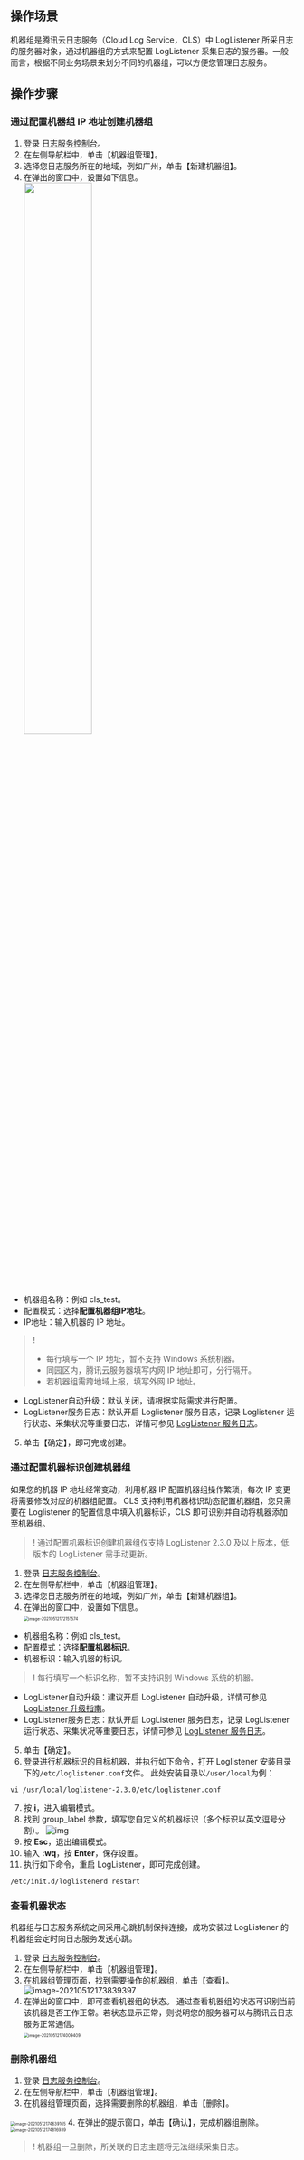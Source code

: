 ## 操作场景

机器组是腾讯云日志服务（Cloud Log Service，CLS）中 LogListener 所采日志的服务器对象，通过机器组的方式来配置 LogListener 采集日志的服务器。一般而言，根据不同业务场景来划分不同的机器组，可以方便您管理日志服务。

## 操作步骤

### 通过配置机器组 IP 地址创建机器组

1. 登录 [日志服务控制台](https://console.cloud.tencent.com/cls)。
2. 在左侧导航栏中，单击【机器组管理】。
3. 选择您日志服务所在的地域，例如广州，单击【新建机器组】。
4. 在弹出的窗口中，设置如下信息。
</br><img src="https://main.qcloudimg.com/raw/8ec09ec9660ee1b2504a303ae475659b.png" style="width: 50%;" />
 - 机器组名称：例如 cls_test。
 - 配置模式：选择**配置机器组IP地址**。
 - IP地址：输入机器的 IP 地址。
 >! 
 > - 每行填写一个 IP 地址，暂不支持 Windows 系统机器。
 > - 同园区内，腾讯云服务器填写内网 IP 地址即可，分行隔开。
 > - 若机器组需跨地域上报，填写外网 IP 地址。
 > 
 - LogListener自动升级：默认关闭，请根据实际需求进行配置。
 - LogListener服务日志：默认开启 Loglistener 服务日志，记录 Loglistener 运行状态、采集状况等重要日志，详情可参见 [LogListener 服务日志](https://cloud.tencent.com/document/product/614/55281)。
5. 单击【确定】，即可完成创建。

### 通过配置机器标识创建机器组

如果您的机器 IP 地址经常变动，利用机器 IP 配置机器组操作繁琐，每次 IP 变更将需要修改对应的机器组配置。
CLS 支持利用机器标识动态配置机器组，您只需要在 Loglistener 的配置信息中填入机器标识，CLS 即可识别并自动将机器添加至机器组。
>! 通过配置机器标识创建机器组仅支持 LogListener 2.3.0 及以上版本，低版本的 LogListener 需手动更新。
> 
1. 登录 [日志服务控制台](https://console.cloud.tencent.com/cls)。
2. 在左侧导航栏中，单击【机器组管理】。
3. 选择您日志服务所在的地域，例如广州，单击【新建机器组】。
4. 在弹出的窗口中，设置如下信息。
</br><img src="https://main.qcloudimg.com/raw/ced67ff0c2f9d5ae684660a4e19de537.png" alt="image-20210512172151574" style="zoom:50%;" />
 - 机器组名称：例如 cls_test。
 - 配置模式：选择**配置机器标识**。
 - 机器标识：输入机器的标识。
 >! 每行填写一个标识名称，暂不支持识别 Windows 系统的机器。
 >
 - LogListener自动升级：建议开启 LogListener 自动升级，详情可参见 [LogListener 升级指南](https://cloud.tencent.com/document/product/614/55468)。
 - LogListener服务日志：默认开启 LogListener 服务日志，记录 LogListener 运行状态、采集状况等重要日志，详情可参见 [LogListener 服务日志](https://cloud.tencent.com/document/product/614/55281)。
5. 单击【确定】。
6. 登录进行机器标识的目标机器，并执行如下命令，打开 Loglistener 安装目录下的`/etc/loglistener.conf`文件。
此处安装目录以`/user/local`为例：
```plaintext
vi /usr/local/loglistener-2.3.0/etc/loglistener.conf
```
7. 按 **i**，进入编辑模式。
8. 找到 group_label 参数，填写您自定义的机器标识（多个标识以英文逗号分割）。
![img](https://main.qcloudimg.com/raw/1d17d38a70cdfbfb963a60fbec3b0c1b.png)
9. 按 **Esc**，退出编辑模式。
10. 输入 **:wq**，按 **Enter**，保存设置。
11. 执行如下命令，重启 LogListener，即可完成创建。
```plaintext
/etc/init.d/loglistenerd restart
```


### 查看机器状态

机器组与日志服务系统之间采用心跳机制保持连接，成功安装过 LogListener 的机器组会定时向日志服务发送心跳。

1. 登录 [日志服务控制台](https://console.cloud.tencent.com/cls)。
2. 在左侧导航栏中，单击【机器组管理】。
3. 在机器组管理页面，找到需要操作的机器组，单击【查看】。
![image-20210512173839397](https://main.qcloudimg.com/raw/ef5cf11ae8bbc9bb75fc21bf6348b847.png)
2. 在弹出的窗口中，即可查看机器组的状态。
通过查看机器组的状态可识别当前该机器是否工作正常。若状态显示正常，则说明您的服务器可以与腾讯云日志服务正常通信。
</br><img src="https://main.qcloudimg.com/raw/a1c6fb219d987cb6043ac51b6dc72e87.png" alt="image-20210512174009409" style="zoom:50%;" />


### 删除机器组

1. 登录 [日志服务控制台](https://console.cloud.tencent.com/cls)。
2. 在左侧导航栏中，单击【机器组管理】。
3. 在机器组管理页面，选择需要删除的机器组，单击【删除】。
<img src="https://main.qcloudimg.com/raw/062dfa273d8dd2991929c4f2d42041a8.png" alt="image-20210512174639165" style="zoom:50%;" />
4. 在弹出的提示窗口，单击【确认】，完成机器组删除。
</br><img src="https://main.qcloudimg.com/raw/8f05a7b781663aabb320be625ac053ae.png" alt="image-20210512174816939" style="zoom:50%;" />

>! 机器组一旦删除，所关联的日志主题将无法继续采集日志。
>
